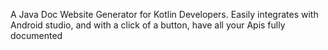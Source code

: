 A Java Doc Website Generator for Kotlin Developers. Easily integrates with Android studio, and with a click of a button, have all your Apis fully documented
